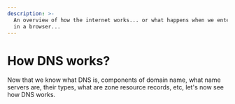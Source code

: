 ```yaml
---
description: >-
  An overview of how the internet works... or what happens when we enter a URL
  in a browser...
---
```


# How DNS works?

Now that we know what DNS is, components of domain name, what name servers are, their types, what are zone resource records, etc, let's now see how DNS works.

<figure><img src="../../../.gitbook/assets/image.png" alt=""><figcaption></figcaption></figure>
